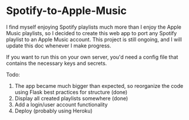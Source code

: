 # Spotify-to-Apple-Music

I find myself enjoying Spotify playlists much more than I enjoy the Apple Music playlists, so I decided to create this web app to port any
Spotify playlist to an Apple Music account. This project is still ongoing, and I will update this doc whenever I make progress.

If you want to run this on your own server, you'd need a config file that contains the necessary keys and secrets.

Todo:
1. The app became much bigger than expected, so reorganize the code using Flask best practices for structure (done)
2. Display all created playlists somewhere (done)
3. Add a login/user account functionality
4. Deploy (probably using Heroku)
